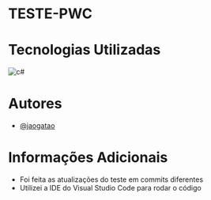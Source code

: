 
# TESTE-PWC



# Tecnologias Utilizadas


![c#](https://img.shields.io/badge/C%23-239120?style=for-the-badge&logo=c-sharp&logoColor=white)


# Autores
- [@jaogatao](https://github.com/Jaogatao)



# Informações Adicionais


- Foi feita as atualizações do teste em commits diferentes
- Utilizei a IDE do Visual Studio Code para rodar o código


